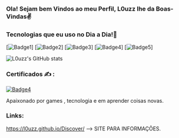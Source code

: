 ### Ola! Sejam bem Vindos ao meu Perfil, L0uzz lhe da Boas-Vindas✌️

### Tecnologias que eu uso no Dia a Dia!🫶
[![Badge1](https://img.shields.io/badge/Java-ED8B00?style=for-the-badge&logo=openjdk&logoColor=white)]
[![Badge2](https://img.shields.io/badge/HTML5-E34F26?style=for-the-badge&logo=html5&logoColor=white)]
[![Badge3](https://img.shields.io/badge/JavaScript-323330?style=for-the-badge&logo=javascript&logoColor=F7DF1E)]
[![Badge4](https://img.shields.io/badge/MySQL-005C84?style=for-the-badge&logo=mysql&logoColor=white)]
[![Badge5](https://img.shields.io/badge/PHP-777BB4?style=for-the-badge&logo=php&logoColor=white)]

![L0uzz's GitHub stats](https://github-readme-stats.vercel.app/api?username=l0uzz&show_icons=true&theme=dracula)

### Certificados ✍️ :
[![Badge4](https://img.shields.io/badge/Amazon_AWS-232F3E?style=for-the-badge&logo=amazon-aws&logoColor=white)](file:///C:/Users/andre/Downloads/AWS_Academy_Graduate___AWS_Academy_Cloud_Foundations_Badge20230511-28-mdn8ek.pdf)

Apaixonado por games , tecnologia e em aprender coisas novas.

### Links:

https://l0uzz.github.io/Discover/ --> SITE PARA INFORMAÇÕES.

